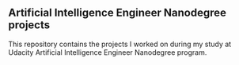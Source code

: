 ## Artificial Intelligence Engineer Nanodegree projects
This repository contains the projects I worked on during my study at Udacity Artificial Intelligence Engineer Nanodegree program.
